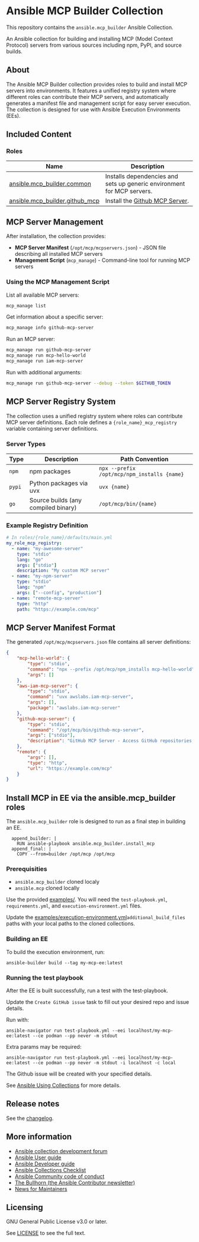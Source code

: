 # Ansible MCP Builder Collection

This repository contains the `ansible.mcp_builder` Ansible Collection.

An Ansible collection for building and installing MCP (Model Context Protocol) servers from various sources including npm, PyPI, and source builds.

## About

The Ansible MCP Builder collection provides roles to build and install MCP servers into environments. It features a unified registry system where different roles can contribute their MCP servers, and automatically generates a manifest file and management script for easy server execution. The collection is designed for use with Ansible Execution Environments (EEs).

## Included Content

### **Roles**

Name | Description
--- | ---
[ansible.mcp_builder.common](roles/common/README.md) | Installs dependencies and sets up generic environment for MCP servers.
[ansible.mcp_builder.github_mcp](roles/github_mcp/README.md) | Install the [Github MCP Server](https://github.com/github/github-mcp-server).

## MCP Server Management

After installation, the collection provides:

- **MCP Server Manifest** (`/opt/mcp/mcpservers.json`) - JSON file describing all installed MCP servers
- **Management Script** (`mcp_manage`) - Command-line tool for running MCP servers

### Using the MCP Management Script

List all available MCP servers:
```bash
mcp_manage list
```

Get information about a specific server:
```bash
mcp_manage info github-mcp-server
```

Run an MCP server:
```bash
mcp_manage run github-mcp-server
mcp_manage run mcp-hello-world
mcp_manage run iam-mcp-server
```

Run with additional arguments:
```bash
mcp_manage run github-mcp-server --debug --token $GITHUB_TOKEN
```

## MCP Server Registry System

The collection uses a unified registry system where roles can contribute MCP server definitions. Each role defines a `{role_name}_mcp_registry` variable containing server definitions.

### Server Types

| Type | Description | Path Convention |
|------|-------------|----------------|
| `npm` | npm packages | `npx --prefix /opt/mcp/npm_installs {name}` |
| `pypi` | Python packages via uvx | `uvx {name}` |
| `go` | Source builds (any compiled binary) | `/opt/mcp/bin/{name}` |

### Example Registry Definition

```yaml
# In roles/{role_name}/defaults/main.yml
my_role_mcp_registry:
  - name: "my-awesome-server"
    type: "stdio"
    lang: "go"
    args: ["stdio"]
    description: "My custom MCP server"
  - name: "my-npm-server"
    type: "stdio"
    lang: "npm"
    args: ["--config", "production"]
  - name: "remote-mcp-server"
    type: "http"
    path: "https://example.com/mcp"
```

## MCP Server Manifest Format

The generated `/opt/mcp/mcpservers.json` file contains all server definitions:

```json
{
    "mcp-hello-world": {
        "type": "stdio",
        "command": "npx --prefix /opt/mcp/npm_installs mcp-hello-world",
        "args": []
    },
    "aws-iam-mcp-server": {
        "type": "stdio",
        "command": "uvx awslabs.iam-mcp-server",
        "args": [],
        "package": "awslabs.iam-mcp-server"
    },
    "github-mcp-server": {
        "type": "stdio",
        "command": "/opt/mcp/bin/github-mcp-server",
        "args": ["stdio"],
        "description": "GitHub MCP Server - Access GitHub repositories, issues, and pull requests"
    },
    "remote": {
        "args": [],
        "type": "http",
        "url": "https://example.com/mcp"
    }
}
```

## Install MCP in EE via the ansible.mcp_builder roles

The `ansible.mcp_builder` role is designed to run as a final step in building an EE.

```
  append_builder: |
    RUN ansible-playbook ansible.mcp_builder.install_mcp
  append_final: |
    COPY --from=builder /opt/mcp /opt/mcp
```

### Prerequisities

- `ansible.mcp_builder` cloned localy
- `ansible.mcp` cloned locally

Use the provided [examples/](examples/). You will need the `test-playbook.yml`, `requirements.yml`, and `execution-environment.yml` files.

Update the [examples/execution-environment.yml](examples/execution-environment.yml)`additional_build_files` paths with your local paths to the cloned collections.

### Building an EE

To build the execution environment, run:

```
ansible-builder build --tag my-mcp-ee:latest
```

### Running the test playbook

After the EE is built successfully, run a test with the test-playbook.

Update the `Create GitHub issue` task to fill out your desired repo and issue details.

Run with:

```
ansible-navigator run test-playbook.yml --eei localhost/my-mcp-ee:latest --ce podman --pp never -m stdout
```
Extra params may be required:
```
ansible-navigator run test-playbook.yml --eei localhost/my-mcp-ee:latest --ce podman --pp never -m stdout -i localhost -c local
```

The Github issue will be created with your specified details.

See
[Ansible Using Collections](https://docs.ansible.com/ansible/latest/user_guide/collections_using.html)
for more details.

## Release notes

See the
[changelog](https://github.com/ansible-collections/ansible.mcp_builder/tree/main/CHANGELOG.rst).


## More information

<!-- List out where the user can find additional information, such as working group meeting times, slack/matrix channels, or documentation for the product this collection automates. At a minimum, link to: -->

- [Ansible collection development forum](https://forum.ansible.com/c/project/collection-development/27)
- [Ansible User guide](https://docs.ansible.com/ansible/devel/user_guide/index.html)
- [Ansible Developer guide](https://docs.ansible.com/ansible/devel/dev_guide/index.html)
- [Ansible Collections Checklist](https://docs.ansible.com/ansible/devel/community/collection_contributors/collection_requirements.html)
- [Ansible Community code of conduct](https://docs.ansible.com/ansible/devel/community/code_of_conduct.html)
- [The Bullhorn (the Ansible Contributor newsletter)](https://docs.ansible.com/ansible/devel/community/communication.html#the-bullhorn)
- [News for Maintainers](https://forum.ansible.com/tag/news-for-maintainers)

## Licensing

GNU General Public License v3.0 or later.

See [LICENSE](https://www.gnu.org/licenses/gpl-3.0.txt) to see the full text.
